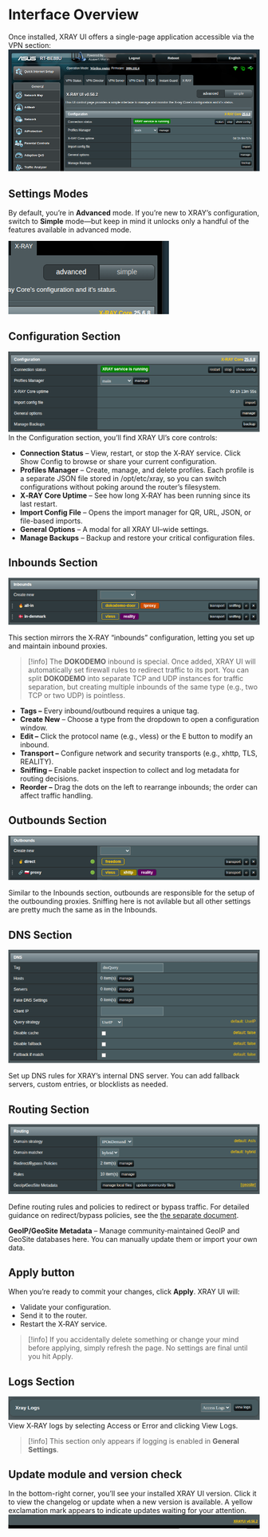 # Interface Overview

Once installed, XRAY UI offers a single-page application accessible via the VPN section:
![vpn menu](../.vuepress/public/images/interface/20250729233035.png)

## Settings Modes

By default, you’re in **Advanced** mode. If you’re new to XRAY’s configuration, switch to **Simple** mode—but keep in mind it unlocks only a handful of the features available in advanced mode.

![modes](../.vuepress/public/images/interface/20250729233223.png)

## Configuration Section

![configuration section](../.vuepress/public/images/interface/20250729233735.png)
In the Configuration section, you’ll find XRAY UI’s core controls:

- **Connection Status** – View, restart, or stop the X‑RAY service. Click Show Config to browse or share your current configuration.
- **Profiles Manager** – Create, manage, and delete profiles. Each profile is a separate JSON file stored in /opt/etc/xray, so you can switch configurations without poking around the router’s filesystem.
- **X‑RAY Core Uptime** – See how long X‑RAY has been running since its last restart.
- **Import Config File** – Opens the import manager for QR, URL, JSON, or file-based imports.
- **General Options** – A modal for all XRAY UI–wide settings.
- **Manage Backups** – Backup and restore your critical configuration files.

## Inbounds Section

![inbounds](../.vuepress/public/images/interface/20250729234354.png)

This section mirrors the X‑RAY “inbounds” configuration, letting you set up and maintain inbound proxies.

> [!info]
> The **DOKODEMO** inbound is special. Once added, XRAY UI will automatically set firewall rules to redirect traffic to its port. You can split **DOKODEMO** into separate TCP and UDP instances for traffic separation, but creating multiple inbounds of the same type (e.g., two TCP or two UDP) is pointless.

- **Tags –** Every inbound/outbound requires a unique tag.
- **Create New** – Choose a type from the dropdown to open a configuration window.
- **Edit –** Click the protocol name (e.g., vless) or the E button to modify an inbound.
- **Transport –** Configure network and security transports (e.g., xhttp, TLS, REALITY).
- **Sniffing –** Enable packet inspection to collect and log metadata for routing decisions.
- **Reorder –** Drag the dots on the left to rearrange inbounds; the order can affect traffic handling.

## Outbounds Section

![outbounds](../.vuepress/public/images/interface/20250729235513.png)

Similar to the Inbounds section, outbounds are responsible for the setup of the outbounding proxies. Sniffing here is not avilable but all other settings are pretty much the same as in the Inbounds.

## DNS Section

![dns section](../.vuepress/public/images/interface/20250729235655.png)

Set up DNS rules for XRAY’s internal DNS server. You can add fallback servers, custom entries, or blocklists as needed.

## Routing Section

![routing](../.vuepress/public/images/interface/20250729235809.png)

Define routing rules and policies to redirect or bypass traffic. For detailed guidance on redirect/bypass policies, see the [the separate document](br-policy.md).

**GeoIP/GeoSite Metadata** – Manage community‑maintained GeoIP and GeoSite databases here. You can manually update them or import your own data.

## Apply button

When you’re ready to commit your changes, click **Apply**. XRAY UI will:

- Validate your configuration.
- Send it to the router.
- Restart the X‑RAY service.

> [!info]
> If you accidentally delete something or change your mind before applying, simply refresh the page. No settings are final until you hit Apply.

## Logs Section

![logs section](../.vuepress/public/images/interface/20250730000542.png)
View X‑RAY logs by selecting Access or Error and clicking View Logs.

> [!info]
> This section only appears if logging is enabled in **General Settings**.

## Update module and version check

In the bottom-right corner, you’ll see your installed XRAY UI version. Click it to view the changelog or update when a new version is available. A yellow exclamation mark appears to indicate updates waiting for your attention.
![update](../.vuepress/public/images/interface/20250730000815.png)
